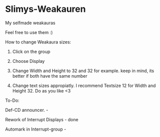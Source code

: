 # Slimys-Weakauren
 My selfmade weakauras

 Feel free to use them :) 


How to change Weakaura sizes:

  1. Click on the group

  2. Choose Display

  3. Change Width and Height to 32 and 32 for example. keep in mind, its better if both have the same number

  4. Change text sizes appropiatly. I recommend Textsize 12 for Width and Height 32. Do as you like <3



To-Do:

Def-CD announcer. - 

Rework of Interrupt Displays - done

Automark in Interrupt-group -